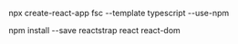 npx create-react-app fsc --template typescript --use-npm

npm install --save reactstrap react react-dom

